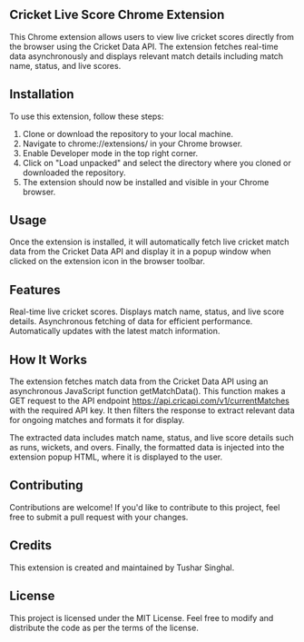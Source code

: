 ## Cricket Live Score Chrome Extension
This Chrome extension allows users to view live cricket scores directly from the browser using the Cricket Data API. The extension fetches real-time data asynchronously and displays relevant match details including match name, status, and live scores.

## Installation
 
 To use this extension, follow these steps:

1. Clone or download the repository to your local machine.
2. Navigate to chrome://extensions/ in your Chrome browser.
3. Enable Developer mode in the top right corner.
4. Click on "Load unpacked" and select the directory where you cloned or downloaded the repository.
5. The extension should now be installed and visible in your Chrome browser.

## Usage

Once the extension is installed, it will automatically fetch live cricket match data from the Cricket Data API and display it in a popup window when clicked on the extension icon in the browser toolbar.

## Features

 Real-time live cricket scores.
 Displays match name, status, and live score details.
 Asynchronous fetching of data for efficient performance.
 Automatically updates with the latest match information.

## How It Works
 
 The extension fetches match data from the Cricket Data API using an asynchronous JavaScript function getMatchData(). This function makes a GET request to the API endpoint https://api.cricapi.com/v1/currentMatches with the required API key. It then filters the response to extract relevant data for ongoing matches and formats it for display.

 The extracted data includes match name, status, and live score details such as runs, wickets, and overs. Finally, the formatted data is injected into the extension popup HTML, where it is displayed to the user.

## Contributing
   
   Contributions are welcome! If you'd like to contribute to this project, feel free to submit a pull request with your changes.

## Credits

   This extension is created and maintained by Tushar Singhal.

## License
   
   This project is licensed under the MIT License. Feel free to modify and distribute the code as per the terms of the license.

